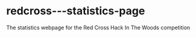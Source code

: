 # redcross---statistics-page
The statistics webpage for the Red Cross Hack In The Woods competition
